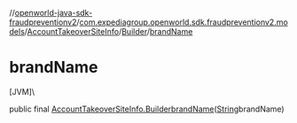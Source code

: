 //[openworld-java-sdk-fraudpreventionv2](../../../../index.md)/[com.expediagroup.openworld.sdk.fraudpreventionv2.models](../../index.md)/[AccountTakeoverSiteInfo](../index.md)/[Builder](index.md)/[brandName](brand-name.md)

# brandName

[JVM]\

public final [AccountTakeoverSiteInfo.Builder](index.md)[brandName](brand-name.md)([String](https://docs.oracle.com/javase/8/docs/api/java/lang/String.html)brandName)

